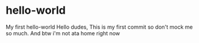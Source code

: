 # hello-world
My first hello-world
Hello dudes,
This is my first commit so don't mock me so much.
And btw i'm not ata home right now

